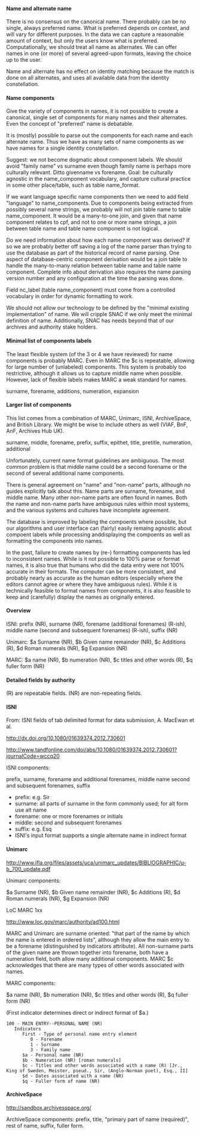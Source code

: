 
#### Name and alternate name

There is no consensus on the canonical name. There probably can be no single, always preferred name. What is
preferred depends on context, and will vary for different purposes. In the data we can capture a reasonable
amount of context, but only the users know what is preferred. Computationally, we should treat all name as
alternates. We can offer names in one (or more) of several agreed-upon formats, leaving the choice up to the
user.

Name and alternate has no effect on identity matching because the match is done on all alternates, and uses
all available data from the identity constellation. 

#### Name components

Give the variety of components in names, it is not possible to create a canonical, single set of components
for many names and their alternates. Even the concept of "preferred" name is debatable.

It is (mostly) possible to parse out the components for each name and each alternate name. Thus we have as many
sets of name components as we have names for a single identity constellation. 

Suggest: we not become dogmatic about component labels. We should avoid "family name" vs surname even though
family name is perhaps more culturally relevant. Ditto givenname vs forename. Goal: be culturally agnostic
in the name_component vocabulary, and capture cultural practice in some other place/table, such as table
name_format. 

If we want language specific name components then we need to add field "language" to name_components. Due
to components being extracted from possibly several name strings, we probably will not join table name to
table name_component. It would be a many-to-one join, and given that name component relates to cpf, and not
to one or more name strings, a join between table name and table name component is not logical.

Do we need information about how each name component was derived? If so we are probably better off saving a
log of the name parser than trying to use the database as part of the historical record of name
parsing. One aspect of database-centric component derivation would be a join table to handle the
many-to-many relation between table name and table name component. Complete info about derivation also
requires the name parsing version number and any configuration at the time the parsing was done.

Field nc_label (table name_component) must come from a controlled vocabulary in order for dynamic
formatting to work.

We should not allow our technology to be defined by the "minimal existing implementation" of name. We will
cripple SNAC if we only meet the minimal definition of name. Additionally, SNAC has needs beyond that of
our archives and authority stake holders.

#### Minimal list of components labels

The least flexible system (of the 3 or 4 we have reviewed) for name components is probably MARC. Even in MARC
the $c is repeatable, allowing for large number of (unlabeled) components. This system is probably too
restrictive, although it allows us to capture middle name when possible. However, lack of flexible labels
makes MARC a weak standard for names.

surname, forename, additions, numeration, expansion

#### Larger list of components

This list comes from a combination of MARC, Unimarc, ISNI, ArchiveSpace, and British Library. We might be wise
to include others as well (VIAF, BnF, AnF, Archives Hub UK).

surname, middle, forename, prefix, suffix, epithet, title, pretitle, numeration, additional

Unfortunately, current name format guidelines are ambiguous. The most common problem is that middle name could
be a second forename or the second of several additional name components. 

There is general agreement on "name" and "non-name" parts, although no guides explicitly talk about this. Name
parts are surname, forename, and middle name. Many other non-name parts are often found in names. Both the
name and non-name parts have ambiguous rules within most systems, and the various systems and cultures have
incomplete agreement. 

The database is improved by labeling the compoents where possible, but our algorithms and user
interface can (fairly) easily remaing agnostic about compoent labels while processing anddisplaying the
compoents as well as formatting the components into names.

In the past, failure to create names by (re-) formatting components has led to inconsistent names. While is it
not possible to 100% parse or format names, it is also true that humans who did the data entry were not 100%
accurate in their formats. The computer can be more consistent, and probably nearly as accurate as the human
editors (especially where the editors cannot agree or where they have ambiguous rules). While it is
technically feasible to format names from components, it is also feasible to keep and (carefully) display the
names as originally entered.

#### Overview

ISNI: prefix (NR), surname (NR), forename (additional forenames) (R-ish), middle name (second and subsequent
forenames) (R-ish), suffix (NR)

Unimarc: $a Surname (NR), $b Given name remainder (NR), $c Additions (R), $d Roman numerals (NR), $g Expansion (NR)

MARC: $a name (NR), $b numeration (NR), $c titles and other words (R), $q fuller form (NR)


#### Detailed fields by authority

(R) are repeatable fields. (NR) are non-repeating fields.


#### ISNI

From: ISNI fields of tab delimited format for data submission, A. MacEwan et al.

http://dx.doi.org/10.1080/01639374.2012.730601

http://www.tandfonline.com/doi/abs/10.1080/01639374.2012.730601?journalCode=wccq20

ISNI components:

prefix, surname, forename and additional forenames, middle name second and subsequent forenames, suffix

- prefix: e.g. Sir
- surname: all parts of surname in the form commonly used; for alt form use alt name
- forename: one or more forenames or initials
- middle: second and subsequent forenames
- suffix: e.g. Esq
- ISNI's input format supports a single alternate name in indirect format

#### Unimarc

http://www.ifla.org/files/assets/uca/unimarc_updates/BIBLIOGRAPHIC/u-b_700_update.pdf

Unimarc components:

$a Surname (NR), $b Given name remainder (NR), $c Additions (R), $d Roman numerals (NR), $g Expansion (NR)


LoC MARC 1xx

http://www.loc.gov/marc/authority/ad100.html

MARC and Unimarc are surname oriented: "that part of the name by which the name is entered in ordered
lists", although they allow the main entry to be a forename (distinguished by indicators attribute). All
non-surname parts of the given name are thrown together into forename, both have a numeration field, both
allow many additional components. MARC $c acknowledges that there are many types of other words associated
with names.

MARC components:

$a name (NR), $b numeration (NR), $c titles and other words (R), $q fuller form (NR)

(First indicator determines direct or indirect format of $a.)

```
100 - MAIN ENTRY--PERSONAL NAME (NR)
   Indicators
      First - Type of personal name entry element
         0 - Forename
         1 - Surname
         3 - Family name
      $a - Personal name (NR)
      $b - Numeration (NR) [roman numerals]
      $c - Titles and other words associated with a name (R) [Jr., King of Sweden, Meister, pseud., Sir, (Anglo-Norman poet), Esq., II]
      $d - Dates associated with a name (NR)
      $q - Fuller form of name (NR)
```

#### ArchiveSpace

http://sandbox.archivesspace.org/

ArchiveSpace components:
prefix, title, "primary part of name (required)", rest of name, suffix, fuller form.




